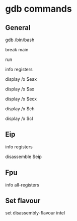 # gdb commands

## General

gdb /bin/bash

break main

run

info registers

display /x $eax

display /x $ax

display /x $ecx

display /x $ch

display /x $cl


## Eip

info registers

disassemble $eip


## Fpu 

info all-registers


## Set flavour

set disassembly-flavour intel
